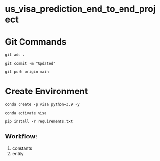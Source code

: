 # us_visa_prediction_end_to_end_project

# Git Commands
```
git add .

git commit -m "Updated"

git push origin main
```

# Create Environment
```
conda create -p visa python=3.9 -y

conda activate visa

pip install -r requirements.txt
```

## Workflow:
1. constants
2. entity